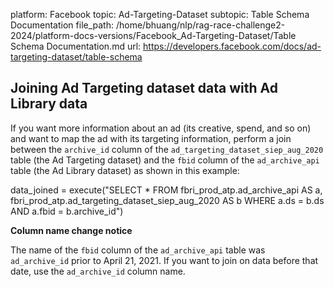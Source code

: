platform: Facebook
topic: Ad-Targeting-Dataset
subtopic: Table Schema Documentation
file_path: /home/bhuang/nlp/rag-race-challenge2-2024/platform-docs-versions/Facebook_Ad-Targeting-Dataset/Table Schema Documentation.md
url: https://developers.facebook.com/docs/ad-targeting-dataset/table-schema

## Joining Ad Targeting dataset data with Ad Library data

If you want more information about an ad (its creative, spend, and so on) and want to map the ad with its targeting information, perform a join between the `archive_id` column of the `ad_targeting_dataset_siep_aug_2020` table (the Ad Targeting dataset) and the `fbid` column of the `ad_archive_api` table (the Ad Library dataset) as shown in this example:

data\_joined = execute("SELECT \* FROM fbri\_prod\_atp.ad\_archive\_api AS a, fbri\_prod\_atp.ad\_targeting\_dataset\_siep\_aug\_2020 AS b WHERE a.ds = b.ds AND a.fbid = b.archive\_id")

**Column name change notice**

The name of the `fbid` column of the `ad_archive_api` table was `ad_archive_id` prior to April 21, 2021. If you want to join on data before that date, use the `ad_archive_id` column name.